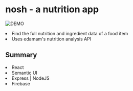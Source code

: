 # nosh - a nutrition app

![DEMO](/nosh-client/public/nosh-gif.gif)

<li>Find the full nutrition and ingredient data of a food item</li>
<li>Uses edamam's nutrition analysis API</li>

## Summary

<li>React</li>
<li>Semantic UI</li>
<li>Express | NodeJS</li>
<li>Firebase</li>
